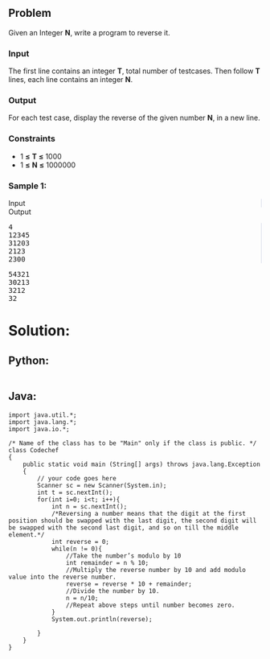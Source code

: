 <div id="problem-statement" class="_problemBody_lulsq_29 print"><h2>Problem</h2>
<p>Given an Integer <b>N</b>, write a program to reverse it.</p>
<h3>Input</h3>
<p> 
The first line contains an integer <b>T</b>, total number of testcases. Then follow <b>T</b> lines, each line contains an integer <b>N</b>. 
</p>
<h3>Output</h3>
<p> For each test case, display the reverse of the given number <b>N</b>, in a new line.</p>
<h3>Constraints</h3>
<ul>
<li>1 <b>≤</b> <b>T</b> <b>≤</b> 1000</li>
<li>1 <b>≤</b> <b>N</b> <b>≤</b> 1000000</li>
</ul>
<h3>Sample 1:</h3>
<div data-reactroot="" class="_input_output__table_lulsq_184"><div class="_text_copy__container_lulsq_188"><div class="_text_copy_lulsq_188 _input_top__box_lulsq_198" style="border-right: 1px solid rgb(210, 217, 231);"><span>Input</span><div title="Copy to clipboard" class="" style="pointer-events: all;"><span class="_icon__box_9xn05_2 undefined"><i class="_copy__icon_9xn05_14"></i></span></div></div><div class="_text_copy_lulsq_188 _ouput_top__box_lulsq_201"><span>Output</span><div title="Copy to clipboard" class="" style="pointer-events: all;"><span class="_icon__box_9xn05_2 undefined"><i class="_copy__icon_9xn05_14"></i></span></div></div></div><div class="_values__container_lulsq_204"><div class="_values_lulsq_204" style="border-right: 1px solid rgb(210, 217, 231);"><pre>4
12345
31203
2123
2300</pre></div><div class="_values_lulsq_204"><pre>54321
30213
3212
32</pre></div></div></div></div>

# Solution: 
## Python:
``` 
``` 
## Java: 
```
import java.util.*;
import java.lang.*;
import java.io.*;

/* Name of the class has to be "Main" only if the class is public. */
class Codechef
{
	public static void main (String[] args) throws java.lang.Exception
	{
		// your code goes here
		Scanner sc = new Scanner(System.in);
		int t = sc.nextInt();
		for(int i=0; i<t; i++){
		    int n = sc.nextInt();
		    /*Reversing a number means that the digit at the first position should be swapped with the last digit, the second digit will be swapped with the second last digit, and so on till the middle element.*/
		    int reverse = 0;
		    while(n != 0){
		        //Take the number’s modulo by 10
		        int remainder = n % 10;
		        //Multiply the reverse number by 10 and add modulo value into the reverse number.
		        reverse = reverse * 10 + remainder;
		        //Divide the number by 10.
		        n = n/10;
		        //Repeat above steps until number becomes zero.
		    }
		    System.out.println(reverse);
		    
		}
	}
}
```

